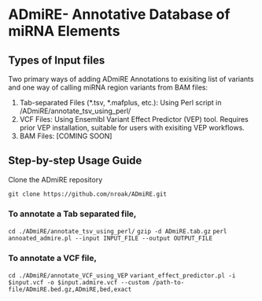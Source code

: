 # ADmiRE- Annotative Database of miRNA Elements

## Types of Input files

Two primary ways of adding ADmiRE Annotations to exisiting list of variants and one way of calling miRNA region variants from BAM files:

1. Tab-separated Files (*.tsv, *.mafplus, etc.): Using Perl script in /ADmiRE/annotate_tsv_using_perl/
2. VCF Files: Using Ensemlbl Variant Effect Predictor (VEP) tool. Requires prior VEP installation, suitable for users with exisiting VEP workflows.
3. BAM Files: [COMING SOON]

## Step-by-step Usage Guide
Clone the ADmiRE repository

`git clone https://github.com/nroak/ADmiRE.git`

### To annotate a Tab separated file,
`cd ./ADmiRE/annotate_tsv_using_perl/`
`gzip -d ADmiRE.tab.gz`
`perl annoated_admire.pl --input INPUT_FILE --output OUTPUT_FILE`

### To annotate a VCF file,
`cd ./ADmiRE/annotate_VCF_using_VEP`
`variant_effect_predictor.pl -i $input.vcf -o $input.admire.vcf --custom /path-to-file/ADmiRE.bed.gz,ADmiRE,bed,exact`

